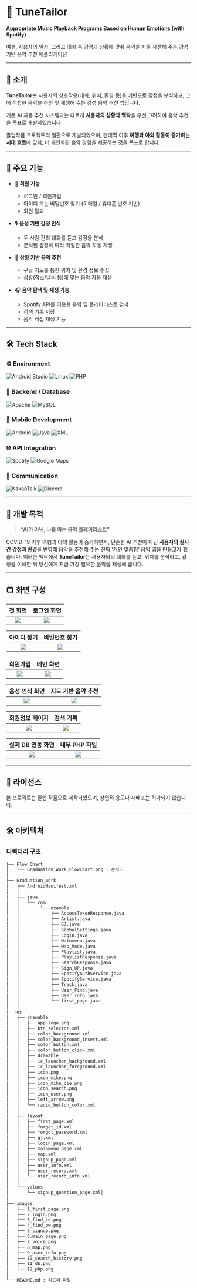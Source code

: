 # 🎵 TuneTailor

**Appropriate Music Playback Programs Based on Human Emotions (with Spotify)**

여행, 사용자의 일상, 그리고 대화 속 감정과 상황에 맞춰 음악을 자동 재생해 주는 감성 기반 음악 추천 애플리케이션

---

## 📱 소개

**TuneTailor**는 사용자의 상호작용(대화, 위치, 환경 등)을 기반으로 감정을 분석하고, 그에 적합한 음악을 추천 및 재생해 주는 감성 음악 추천 앱입니다.

기존 AI 자동 추천 시스템과는 다르게 **사용자의 상황과 맥락**을 우선 고려하여 음악 추천을 목표로 개발하였습니다.

졸업작품 프로젝트의 일환으로 개발되었으며, 팬데믹 이후 **여행과 야외 활동이 증가하는 시대 흐름**에 맞춰, 더 개인화된 음악 경험을 제공하는 것을 목표로 합니다.

---

## 🚀 주요 기능

- 🔐 **회원 기능**
  - 로그인 / 회원가입
  - 아이디 또는 비밀번호 찾기 (이메일 / 휴대폰 번호 기반)
  - 회원 탈퇴

- 🎙️ **음성 기반 감정 인식**
  - 두 사람 간의 대화를 듣고 감정을 분석
  - 분석된 감정에 따라 적절한 음악 자동 재생

- 📍 **상황 기반 음악 추천**
  - 구글 지도를 통한 위치 및 환경 정보 수집
  - 상황(장소/날씨 등)에 맞는 음악 자동 재생

- 🎧 **음악 탐색 및 재생 기능**
  - Spotify API를 이용한 음악 및 플레이리스트 검색
  - 검색 기록 저장
  - 음악 직접 재생 기능

---

## 🛠️ Tech Stack

### ⚙️ Environment
![Android Studio](https://img.shields.io/badge/Android%20Studio-3DDC84?style=for-the-badge&logo=androidstudio&logoColor=white)
![Linux](https://img.shields.io/badge/Linux-FCC624?style=for-the-badge&logo=linux&logoColor=black)
![PHP](https://img.shields.io/badge/PHP-777BB4?style=for-the-badge&logo=php&logoColor=white)

### 🧠 Backend / Database
![Apache](https://img.shields.io/badge/Apache-D22128?style=for-the-badge&logo=apache&logoColor=white)
![MySQL](https://img.shields.io/badge/MySQL-4479A1?style=for-the-badge&logo=mysql&logoColor=white)

### 📱 Mobile Development
![Android](https://img.shields.io/badge/Android-3DDC84?style=for-the-badge&logo=android&logoColor=white)
![Java](https://img.shields.io/badge/Java-007396?style=for-the-badge&logo=java&logoColor=white)
![XML](https://img.shields.io/badge/XML-E44D26?style=for-the-badge&logo=xml&logoColor=white)

### 🌐 API Integration
![Spotify](https://img.shields.io/badge/Spotify-1DB954?style=for-the-badge&logo=spotify&logoColor=white)
![Google Maps](https://img.shields.io/badge/Google%20Maps-4285F4?style=for-the-badge&logo=googlemaps&logoColor=white)

### 💬 Communication
![KakaoTalk](https://img.shields.io/badge/KakaoTalk-FFCD00?style=for-the-badge&logo=kakaotalk&logoColor=black)
![Discord](https://img.shields.io/badge/Discord-5865F2?style=for-the-badge&logo=discord&logoColor=white)

---

## 🎯 개발 목적

> **“AI가 아닌, 나를 아는 음악 플레이리스트”**

COVID-19 이후 여행과 야외 활동이 증가하면서, 단순한 AI 추천이 아닌
**사용자의 실시간 감정과 환경**을 반영해 음악을 추천해 주는 진짜 ‘개인 맞춤형’ 음악 앱을 만들고자 했습니다.
이러한 맥락에서 **TuneTailor**는 사용자와의 대화를 듣고, 위치를 분석하고, 감정을 이해한 뒤
당신에게 지금 가장 필요한 음악을 재생해 줍니다.

---

## 📺 화면 구성
<div align="center">
  
| 첫 화면 | 로그인 화면 |
|:--:|:--:|
| ![](./images/1_first_page.png) | ![](./images/2_login.png) |

| 아이디 찾기 | 비밀번호 찾기 |
|:--:|:--:|
| ![](./images/3_find_id.png) | ![](./images/4_find_pw.png) |

| 회원가입 | 메인 화면 |
|:--:|:--:|
| ![](./images/5_signup.png) | ![](./images/6.main_page.png) |

| 음성 인식 화면 | 지도 기반 음악 추천 |
|:--:|:--:|
| ![](./images/7_voice.png) | ![](./images/8_map.png) |

| 회원정보 페이지 | 검색 기록 |
|:--:|:--:|
| ![](./images/9_user_info.png) | ![](./images/10_search_history.png) |

| 실제 DB 연동 화면 | 내부 PHP 파일 |
|:--:|:--:|
| ![](./images/11_db.png) | ![](./images/12_php.png) |

<div align="left">
  
---

## 📄 라이선스

본 프로젝트는 졸업 작품으로 제작되었으며, 상업적 용도나 재배포는 허가되지 않습니다.

---

## 🛠️ 아키텍처

### 디렉터리 구조
```bash
├── Flow_Chart
│   └── Graduation_work_FlowChart.png : 순서도
│
├── Graduation_work
│   ├── AndroidManifest.xml
│   │
│   ├── java
│   │   └── com
│   │        └── example
│   │            ├── AccessTokenResponse.java
│   │            ├── Artist.java
│   │            ├── GJ.java
│   │            ├── GlobalSettings.java
│   │            ├── Login.java
│   │            ├── Mainmenu.java
│   │            ├── Map_Mode.java
│   │            ├── Playlist.java
│   │            ├── PlaylistResponse.java
│   │            ├── SearchResponse.java
│   │            ├── Sign_UP.java
│   │            ├── SpotifyAuthService.java
│   │            ├── SpotifyService.java
│   │            ├── Track.java
│   │            ├── User_Find.java
│   │            ├── User_Info.java
│   │            └── first_page.java
│   │
│  res
│   ├── drawable
│   │   ├── app_logo.png
│   │   ├── btn_selector.xml
│   │   ├── color_background.xml
│   │   ├── color_background_insert.xml
│   │   ├── color_button.xml
│   │   ├── color_button_click.xml
│   │   ├── drawable
│   │   ├── ic_launcher_background.xml
│   │   ├── ic_launcher_foreground.xml
│   │   ├── icon.png
│   │   ├── icon_mike.png
│   │   ├── icon_mike_die.png
│   │   ├── icon_search.png
│   │   ├── icon_user.png
│   │   ├── left_arrow.png
│   │   └── radio_button_color.xml
│   │
│   ├── layout
│   │   ├── first_page.xml
│   │   ├── forgot_id.xml
│   │   ├── forgot_password.xml
│   │   ├── gj.xml
│   │   ├── login_page.xml
│   │   ├── mainmenu_page.xml
│   │   ├── map.xml
│   │   ├── signup_page.xml
│   │   ├── user_info.xml
│   │   ├── user_record.xml
│   │   └── user_record_info.xml
│   │  
│   └── values
│       └── signup_question_page.xml│
│
├── images
│   ├── 1_first_page.png
│   ├── 2_login.png
│   ├── 3_find_id.png
│   ├── 4_find_pw.png
│   ├── 5_signup.png
│   ├── 6.main_page.png
│   ├── 7_voice.png
│   ├── 8_map.png
│   ├── 9_user_info.png
│   ├── 10_search_history.png
│   ├── 11_db.png
│   └── 12_php.png
│
└── README.md : 리드미 파일
